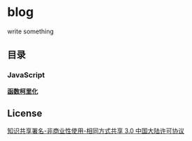 # blog
write something
## 目录
### JavaScript
[**函数柯里化**](https://github.com/draculapile/blog/issues/1#issue-1148287625)

## License
[知识共享署名-非商业性使用-相同方式共享 3.0 中国大陆许可协议](https://creativecommons.org/licenses/by-nc-sa/3.0/cn/)
